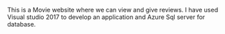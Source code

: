 This is a Movie website where we can view and give reviews. I have used Visual studio 2017 to develop an application and Azure Sql server for database.
